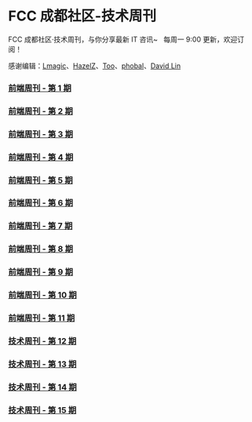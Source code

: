 # FCC 成都社区-技术周刊
FCC 成都社区·技术周刊，与你分享最新 IT 咨讯~
   
每周一 9:00 更新，欢迎订阅！

感谢编辑：[Lmagic](https://github.com/Lmagic16)、[HazelZ](https://github.com/HazelZ)、[Too](https://github.com/too)、[phobal](https://github.com/phobal)、[David Lin](https://github.com/wild-flame)

### [前端周刊 - 第 1 期](https://github.com/FreeCodeCamp-Chengdu/FrontEnd-weekly/issues/2)  
### [前端周刊 - 第 2 期](https://github.com/FreeCodeCamp-Chengdu/FrontEnd-weekly/issues/3)  
### [前端周刊 - 第 3 期](https://github.com/FreeCodeCamp-Chengdu/FrontEnd-weekly/issues/4)  
### [前端周刊 - 第 4 期](https://github.com/FreeCodeCamp-Chengdu/FrontEnd-weekly/issues/5)  
### [前端周刊 - 第 5 期](https://github.com/FreeCodeCamp-Chengdu/FrontEnd-weekly/issues/6)  
### [前端周刊 - 第 6 期](https://github.com/FreeCodeCamp-Chengdu/FrontEnd-weekly/issues/7)  
### [前端周刊 - 第 7 期](https://github.com/FreeCodeCamp-Chengdu/FrontEnd-weekly/issues/8)    
### [前端周刊 - 第 8 期](https://github.com/FreeCodeCamp-Chengdu/FrontEnd-weekly/issues/10)  
### [前端周刊 - 第 9 期](https://github.com/FreeCodeCamp-Chengdu/FrontEnd-weekly/issues/11)
### [前端周刊 - 第 10 期](https://github.com/FreeCodeCamp-Chengdu/FrontEnd-weekly/issues/13)
### [前端周刊 - 第 11 期](https://github.com/FreeCodeCamp-Chengdu/FrontEnd-weekly/issues/14)
### [技术周刊 - 第 12 期](https://github.com/FreeCodeCamp-Chengdu/FrontEnd-weekly/issues/15)
### [技术周刊 - 第 13 期](https://github.com/FreeCodeCamp-Chengdu/FrontEnd-weekly/issues/16)
### [技术周刊 - 第 14 期](https://github.com/FreeCodeCamp-Chengdu/IT-Technology-weekly/issues/17)
### [技术周刊 - 第 15 期](https://github.com/FreeCodeCamp-Chengdu/IT-Technology-weekly/issues/18)

